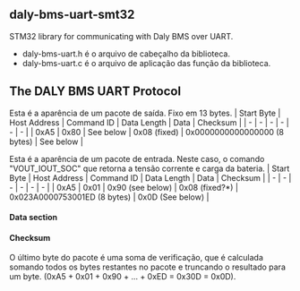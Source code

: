 ## daly-bms-uart-smt32
STM32 library for communicating with Daly BMS over UART.
- daly-bms-uart.h é o arquivo de cabeçalho da biblioteca.
- daly-bms-uart.c é o arquivo de aplicação das função da biblioteca.

## The DALY BMS UART Protocol

Esta é a aparência de um pacote de saída. Fixo em 13 bytes. 
| Start Byte      | Host Address | Command ID | Data Length | Data | Checksum | 
| - | - | - | - | - | - | 
| 0xA5 | 0x80 | See below | 0x08 (fixed) | 0x0000000000000000 (8 bytes) | See below |

Esta é a aparência de um pacote de entrada. Neste caso, o comando "VOUT_IOUT_SOC" que retorna a tensão corrente e carga da bateria.
| Start Byte      | Host Address | Command ID | Data Length | Data | Checksum | 
| - | - | - | - | - | - | 
| 0xA5 | 0x01 | 0x90 (see below) | 0x08 (fixed?*) | 0x023A0000753001ED (8 bytes) | 0x0D (See below) |

#### Data section

#### Checksum
O último byte do pacote é uma soma de verificação, que é calculada somando todos os bytes restantes no pacote e truncando o resultado para um byte. (0xA5 + 0x01 + 0x90 + ... + 0xED = 0x30D = 0x0D).  
